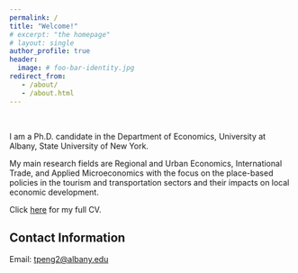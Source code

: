 ```yaml
---
permalink: /
title: "Welcome!"
# excerpt: "the homepage"
# layout: single
author_profile: true
header:
  image: # foo-bar-identity.jpg
redirect_from: 
   - /about/
   - /about.html
---
```


<br />

I am a Ph.D. candidate in the Department of Economics, University at Albany, State University of New York.

My main research fields are Regional and Urban Economics, International Trade, and Applied Microeconomics with the focus on the place-based policies in the tourism and transportation sectors and their impacts on local economic development.

Click [here](https://tpeng2023.github.io/tpeng.github.io/assets/files/CV.pdf) for my full CV.

## Contact Information

Email: tpeng2@albany.edu
